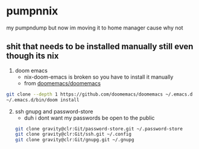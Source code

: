 # pumpnnix

my pumpndump but now im moving it to home manager cause why not

## shit that needs to be installed manually still even though its nix

1. doom emacs
   - nix-doom-emacs is broken so you have to install it manually
   - from [doomemacs/doomemacs](https://github.com/doomemacs/doomemacs/tree/master?tab=readme-ov-file#install)

```sh
git clone --depth 1 https://github.com/doomemacs/doomemacs ~/.emacs.d
~/.emacs.d/bin/doom install
```

2. ssh gnupg and password-store
   - duh i dont want my passwords be open to the public
   ```sh
   git clone gravity@clr:Git/password-store.git ~/.password-store
   git clone gravity@clr:Git/ssh.git ~/.config
   git clone gravity@clr:Git/gnupg.git ~/.gnupg
   ```
